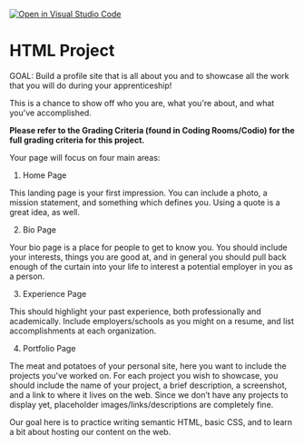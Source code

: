 [![Open in Visual Studio Code](https://classroom.github.com/assets/open-in-vscode-718a45dd9cf7e7f842a935f5ebbe5719a5e09af4491e668f4dbf3b35d5cca122.svg)](https://classroom.github.com/online_ide?assignment_repo_id=14191580&assignment_repo_type=AssignmentRepo)
# HTML Project

GOAL: Build a profile site that is all about you and to showcase all the work that you will do during your apprenticeship!

This is a chance to show off who you are, what you're about, and what you've accomplished.

**Please refer to the Grading Criteria (found in Coding Rooms/Codio) for the full grading criteria for this project.**

Your page will focus on four main areas:

1. Home Page

This landing page is your first impression. You can include a photo, a mission statement, and something which defines you. Using a quote is a great idea, as well.

2. Bio Page

Your bio page is a place for people to get to know you. You should include your interests, things you are good at, and in general you should pull back enough of the curtain into your life to interest a potential employer in you as a person.

3. Experience Page

This should highlight your past experience, both professionally and academically.  Include employers/schools as you might on a resume, and list accomplishments at each organization.

4. Portfolio Page

The meat and potatoes of your personal site, here you want to include the projects you've worked on. For each project you wish to showcase, you should include the name of your project, a brief description, a screenshot, and a link to where it lives on the web. Since we don’t have any projects to display yet, placeholder images/links/descriptions are completely fine.

Our goal here is to practice writing semantic HTML, basic CSS, and to learn a bit about hosting our content on the web.
